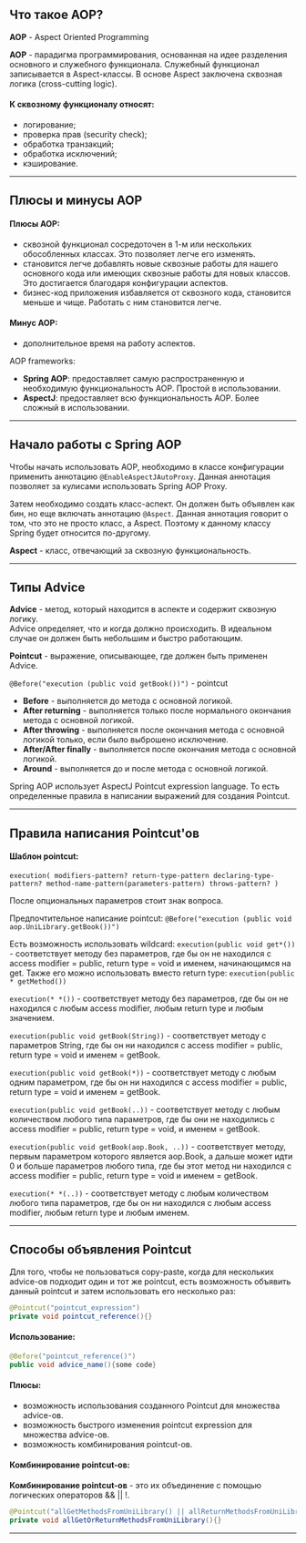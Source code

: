 ## Что такое AOP?

**AOP** - Aspect Oriented Programming

**AOP** - парадигма программирования, основанная на идее разделения основного и
служебного функционала. Служебный функционал записывается в Aspect-классы.
В основе Aspect заключена сквозная логика (cross-cutting logic).

#### К сквозному функционалу относят:

- логирование;
- проверка прав (security check);
- обработка транзакций;
- обработка исключений;
- кэширование.

---

## Плюсы и минусы AOP

#### Плюсы AOP:

- сквозной функционал сосредоточен в 1-м или нескольких обособленных классах.
  Это позволяет легче его изменять.
- становится легче добавлять новые сквозные работы для нашего основного кода
  или имеющих сквозные работы для новых классов. Это достигается благодаря
  конфигурации аспектов.
- бизнес-код приложения избавляется от сквозного кода, становится меньше и чище. Работать с ним становится легче.

#### Минус AOP:

- дополнительное время на работу аспектов.

AOP frameworks:

- **Spring AOP**: предоставляет самую распространенную и необходимую функциональность AOP. Простой в использовании.
- **AspectJ**: предоставляет всю функциональность AOP. Более сложный в использовании.

---

## Начало работы с Spring AOP

Чтобы начать использовать AOP, необходимо в классе конфигурации применить
аннотацию `@EnableAspectJAutoProxy`. Данная аннотация позволяет за кулисами
использовать Spring AOP Proxy.

Затем необходимо создать класс-аспект. Он должен быть объявлен как бин, но еще включать аннотацию `@Aspect`. Данная
аннотация говорит о том, что это не просто класс, а Aspect. Поэтому к данному классу Spring будет относится по-другому.

**Aspect** - класс, отвечающий за сквозную функциональность.

---

## Типы Advice

**Advice** - метод, который находится в аспекте и содержит сквозную логику.  
Advice определяет, что и когда должно происходить. В идеальном случае он должен
быть небольшим и быстро работающим.

**Pointcut** - выражение, описывающее, где должен быть применен Advice.

`@Before("execution (public void getBook())")` - pointcut

- **Before** - выполняется до метода с основной логикой.
- **After returning** - выполняется только после нормального окончания метода с
  основной логикой.
- **After throwing** - выполняется после окончания метода с основной логикой только,
  если было выброшено исключение.
- **After/After finally** - выполняется после окончания метода с основной логикой.
- **Around** - выполняется до и после метода с основной логикой.

Spring AOP использует AspectJ Pointcut expression language. То есть определенные правила в написании выражений для
создания Pointcut.

---

## Правила написания Pointcut'ов

#### Шаблон pointcut:

`execution( modifiers-pattern? return-type-pattern declaring-type-pattern?
method-name-pattern(parameters-pattern) throws-pattern? )`

После опциональных параметров стоит знак вопроса.

Предпочтительное написание pointcut:
`@Before("execution (public void aop.UniLibrary.getBook())")`

Есть возможность использовать wildcard:
`execution(public void get*())` - соответствует методу без параметров, где бы он не находился с access modifier =
public, return type = void и именем, начинающимся на get.
Также его можно использовать вместо return type:
`execution(public * getMethod())`

`execution(* *())` - соответствует методу без параметров, где бы он не находился с любым access modifier, любым return
type и любым значением.

`execution(public void getBook(String))` - соответствует методу с параметров String, где бы он ни находился с access
modifier = public, return type = void и именем = getBook.

`execution(public void getBook(*))` - соответствует методу с любым одним параметром, где бы он ни находился с access
modifier = public, return type = void и именем = getBook.

`execution(public void getBook(..))` - соответствует методу с любым количеством любого типа параметров, где бы они не
находились с access modifier = public, return type = void, и именем = getBook.

`execution(public void getBook(aop.Book, ..))` - соответствует методу, первым параметром которого является aop.Book, а
дальше может идти 0 и больше параметров любого типа, где бы этот метод ни находился с access modifier = public, return
type = void и именем = getBook.

`execution(* *(..))` - соответствует методу с любым количеством любого типа параметров, где бы он ни находился с любым
access modifier, любым return type и любым именем.

---

## Способы объявления Pointcut

Для того, чтобы не пользоваться copy-paste, когда для нескольких advice-ов подходит один и тот же pointcut, есть
возможность объявить данный pointcut и затем использовать его несколько раз:

```java
@Pointcut("pointcut_expression")
private void pointcut_reference(){}
```

#### Использование:

```java
@Before("pointcut_reference()")
public void advice_name(){some code}
```

#### Плюсы:

- возможность использования созданного Pointcut для множества advice-ов.
- возможность быстрого изменения pointcut expression для множества advice-ов.
- возможность комбинирования pointcut-ов.

#### Комбинирование pointcut-ов:

**Комбинирование pointcut-ов** - это их объединение с помощью логических операторов && || !.

```java
@Pointcut("allGetMethodsFromUniLibrary() || allReturnMethodsFromUniLibrary()")
private void allGetOrReturnMethodsFromUniLibrary(){}
```

---